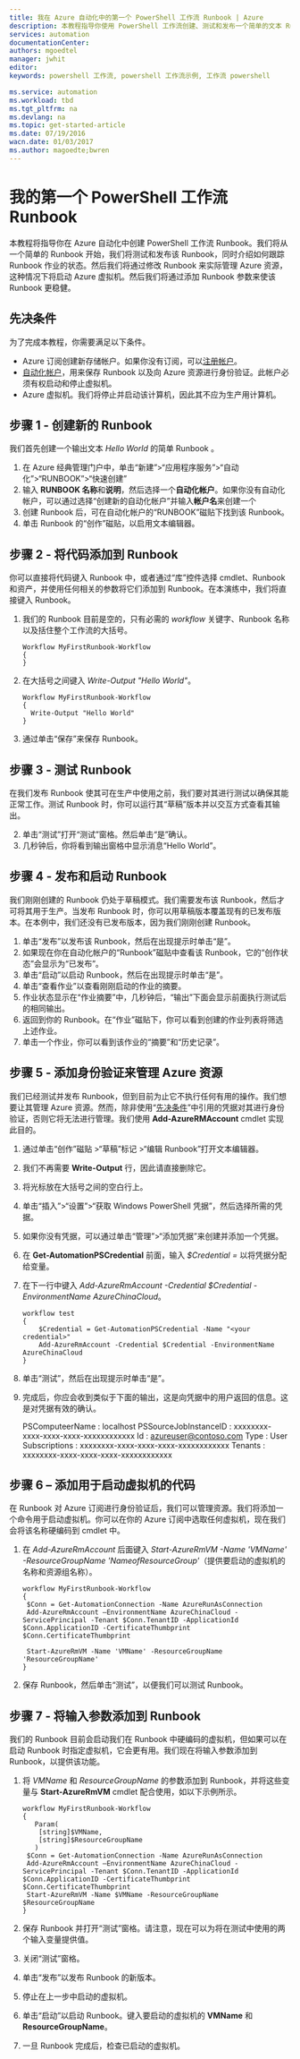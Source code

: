 ```yaml
---
title: 我在 Azure 自动化中的第一个 PowerShell 工作流 Runbook | Azure
description: 本教程指导你使用 PowerShell 工作流创建、测试和发布一个简单的文本 Runbook。
services: automation
documentationCenter: 
authors: mgoedtel
manager: jwhit
editor: 
keywords: powershell 工作流, powershell 工作流示例, 工作流 powershell

ms.service: automation
ms.workload: tbd
ms.tgt_pltfrm: na
ms.devlang: na
ms.topic: get-started-article
ms.date: 07/19/2016
wacn.date: 01/03/2017
ms.author: magoedte;bwren
---
```


# 我的第一个 PowerShell 工作流 Runbook

本教程将指导你在 Azure 自动化中创建 PowerShell 工作流 Runbook。我们将从一个简单的 Runbook 开始，我们将测试和发布该 Runbook，同时介绍如何跟踪 Runbook 作业的状态。然后我们将通过修改 Runbook 来实际管理 Azure 资源，这种情况下将启动 Azure 虚拟机。然后我们将通过添加 Runbook 参数来使该 Runbook 更稳健。

## <a name="prerequisites"></a> 先决条件

为了完成本教程，你需要满足以下条件。

- Azure 订阅创建新存储帐户。如果你没有订阅，可以[注册帐户](https://www.azure.cn/pricing/1rmb-trial)。
- [自动化帐户](./automation-security-overview.md)，用来保存 Runbook 以及向 Azure 资源进行身份验证。此帐户必须有权启动和停止虚拟机。
- Azure 虚拟机。我们将停止并启动该计算机，因此其不应为生产用计算机。

## 步骤 1 - 创建新的 Runbook

我们首先创建一个输出文本 *Hello World* 的简单 Runbook 。

1. 在 Azure 经典管理门户中，单击“新建”>“应用程序服务”>“自动化”>“RUNBOOK”>“快速创建”
2. 输入 **RUNBOOK 名称**和**说明**，然后选择一个**自动化帐户**。如果你没有自动化帐户，可以通过选择“创建新的自动化帐户”并输入**帐户名**来创建一个
3. 创建 Runbook 后，可在自动化帐户的“RUNBOOK”磁贴下找到该 Runbook。
4. 单击 Runbook 的“创作”磁贴，以启用文本编辑器。

## 步骤 2 - 将代码添加到 Runbook

你可以直接将代码键入 Runbook 中，或者通过“库”控件选择 cmdlet、Runbook 和资产，并使用任何相关的参数将它们添加到 Runbook。在本演练中，我们将直接键入 Runbook。

1.	我们的 Runbook 目前是空的，只有必需的 *workflow* 关键字、Runbook 名称以及括住整个工作流的大括号。

        Workflow MyFirstRunbook-Workflow
        {
        }

2.	在大括号之间键入 *Write-Output "Hello World"*。

        Workflow MyFirstRunbook-Workflow
        {
          Write-Output "Hello World"
        }

3.	通过单击“保存”来保存 Runbook。

## 步骤 3 - 测试 Runbook

在我们发布 Runbook 使其可在生产中使用之前，我们要对其进行测试以确保其能正常工作。测试 Runbook 时，你可以运行其“草稿”版本并以交互方式查看其输出。

2. 单击“测试”打开“测试”窗格。然后单击“是”确认。
3. 几秒钟后，你将看到输出窗格中显示消息“Hello World”。

## 步骤 4 - 发布和启动 Runbook

我们刚刚创建的 Runbook 仍处于草稿模式。我们需要发布该 Runbook，然后才可将其用于生产。当发布 Runbook 时，你可以用草稿版本覆盖现有的已发布版本。在本例中，我们还没有已发布版本，因为我们刚刚创建 Runbook。

1. 单击“发布”以发布该 Runbook，然后在出现提示时单击“是”。
2. 如果现在你在自动化帐户的“Runbook”磁贴中查看该 Runbook，它的“创作状态”会显示为“已发布”。
4. 单击“启动”以启动 Runbook，然后在出现提示时单击“是”。
5. 单击“查看作业”以查看刚刚启动的作业的摘要。
6. 作业状态显示在“作业摘要”中，几秒钟后，“输出”下面会显示前面执行测试后的相同输出。
9. 返回到你的 Runbook。在“作业”磁贴下，你可以看到创建的作业列表将筛选上述作业。
10. 单击一个作业，你可以看到该作业的“摘要”和“历史记录”。

## 步骤 5 - 添加身份验证来管理 Azure 资源

我们已经测试并发布 Runbook，但到目前为止它不执行任何有用的操作。我们想要让其管理 Azure 资源。然而，除非使用“[先决条件](#prerequisites)”中引用的凭据对其进行身份验证，否则它将无法进行管理。我们使用 **Add-AzureRMAccount** cmdlet 实现此目的。

1.  通过单击“创作”磁贴 >“草稿”标记 >“编辑 Runbook”打开文本编辑器。
2.  我们不再需要 **Write-Output** 行，因此请直接删除它。
3.  将光标放在大括号之间的空白行上。
3.  单击“插入”>“设置”>“获取 Windows PowerShell 凭据”，然后选择所需的凭据。
4.  如果你没有凭据，可以通过单击“管理”>“添加凭据”来创建并添加一个凭据。
5.  在 **Get-AutomationPSCredential** 前面，输入 *$Credential =* 以将凭据分配给变量。
3.  在下一行中键入 *Add-AzureRmAccount -Credential $Credential -EnvironmentName AzureChinaCloud*。

        workflow test
        {
            $Credential = Get-AutomationPSCredential -Name "<your credential>"
            Add-AzureRmAccount -Credential $Credential -EnvironmentName AzureChinaCloud
        }

3. 单击“测试”，然后在出现提示时单击“是”。
10.  完成后，你应会收到类似于下面的输出，这是向凭据中的用户返回的信息。这是对凭据有效的确认。

        PSComputeerName			: localhost
        PSSourceJobInstanceID	: xxxxxxxx-xxxx-xxxx-xxxx-xxxxxxxxxxxx
        Id						: azureuser@contoso.com
        Type					: User
        Subscriptions			: xxxxxxxx-xxxx-xxxx-xxxx-xxxxxxxxxxxx
        Tenants					: xxxxxxxx-xxxx-xxxx-xxxx-xxxxxxxxxxxx

## 步骤 6 – 添加用于启动虚拟机的代码

在 Runbook 对 Azure 订阅进行身份验证后，我们可以管理资源。我们将添加一个命令用于启动虚拟机。你可以在你的 Azure 订阅中选取任何虚拟机，现在我们会将该名称硬编码到 cmdlet 中。

1.	在 *Add-AzureRmAccount* 后面键入 *Start-AzureRmVM -Name 'VMName' -ResourceGroupName 'NameofResourceGroup'*（提供要启动的虚拟机的名称和资源组名称）。

        workflow MyFirstRunbook-Workflow
        {
         $Conn = Get-AutomationConnection -Name AzureRunAsConnection 
         Add-AzureRmAccount –EnvironmentName AzureChinaCloud -ServicePrincipal -Tenant $Conn.TenantID -ApplicationId $Conn.ApplicationID -CertificateThumbprint $Conn.CertificateThumbprint

         Start-AzureRmVM -Name 'VMName' -ResourceGroupName 'ResourceGroupName'
        }

9. 保存 Runbook，然后单击“测试”，以便我们可以测试 Runbook。

## 步骤 7 - 将输入参数添加到 Runbook

我们的 Runbook 目前会启动我们在 Runbook 中硬编码的虚拟机，但如果可以在启动 Runbook 时指定虚拟机，它会更有用。我们现在将输入参数添加到 Runbook，以提供该功能。

1.	将 *VMName* 和 *ResourceGroupName* 的参数添加到 Runbook，并将这些变量与 **Start-AzureRmVM** cmdlet 配合使用，如以下示例所示。

        workflow MyFirstRunbook-Workflow
        {
           Param(
            [string]$VMName,
            [string]$ResourceGroupName
           )  
         $Conn = Get-AutomationConnection -Name AzureRunAsConnection 
         Add-AzureRmAccount –EnvironmentName AzureChinaCloud -ServicePrincipal -Tenant $Conn.TenantID -ApplicationId $Conn.ApplicationID -CertificateThumbprint $Conn.CertificateThumbprint
         Start-AzureRmVM -Name $VMName -ResourceGroupName $ResourceGroupName
        }

2.	保存 Runbook 并打开“测试”窗格。请注意，现在可以为将在测试中使用的两个输入变量提供值。
3.	关闭“测试”窗格。
4.	单击“发布”以发布 Runbook 的新版本。
5.	停止在上一步中启动的虚拟机。
6.	单击“启动”以启动 Runbook。键入要启动的虚拟机的 **VMName** 和 **ResourceGroupName**。
7.	一旦 Runbook 完成后，检查已启动的虚拟机。

<!---HONumber=Mooncake_Quality_Review_1230_2016-->